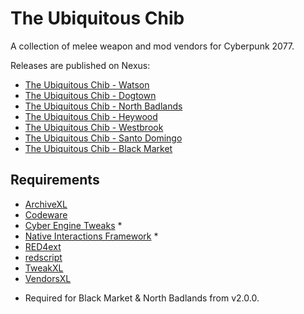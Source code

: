 # The Ubiquitous Chib

A collection of melee weapon and mod vendors for Cyberpunk 2077.

Releases are published on Nexus:
- [The Ubiquitous Chib - Watson](https://www.nexusmods.com/cyberpunk2077/mods/20886)
- [The Ubiquitous Chib - Dogtown](https://www.nexusmods.com/cyberpunk2077/mods/20913)
- [The Ubiquitous Chib - North Badlands](https://www.nexusmods.com/cyberpunk2077/mods/20995)
- [The Ubiquitous Chib - Heywood](https://www.nexusmods.com/cyberpunk2077/mods/21088)
- [The Ubiquitous Chib - Westbrook](https://www.nexusmods.com/cyberpunk2077/mods/21175)
- [The Ubiquitous Chib - Santo Domingo](https://www.nexusmods.com/cyberpunk2077/mods/21490)
- [The Ubiquitous Chib - Black Market](https://www.nexusmods.com/cyberpunk2077/mods/21698)

## Requirements

- [ArchiveXL](https://www.nexusmods.com/cyberpunk2077/mods/4198)
- [Codeware](https://www.nexusmods.com/cyberpunk2077/mods/7780)
- [Cyber Engine Tweaks](https://www.nexusmods.com/cyberpunk2077/mods/107) *
- [Native Interactions Framework](https://www.nexusmods.com/cyberpunk2077/mods/21422) *
- [RED4ext](https://www.nexusmods.com/cyberpunk2077/mods/2380)
- [redscript](https://www.nexusmods.com/cyberpunk2077/mods/1511)
- [TweakXL](https://www.nexusmods.com/cyberpunk2077/mods/4197)
- [VendorsXL](https://www.nexusmods.com/cyberpunk2077/mods/19679)

* Required for Black Market & North Badlands from v2.0.0.
